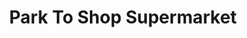 ---
title: "Park To Shop Supermarket"
url: /chicago/park-to-shop-supermarket-south-wallace-street/
shop: supermarket
---